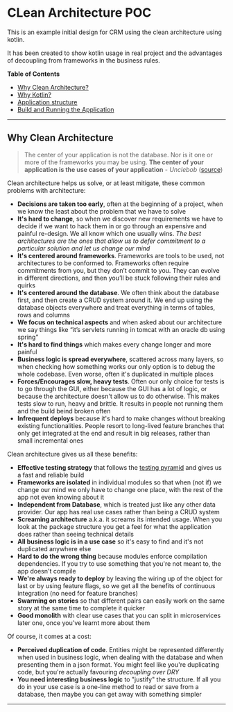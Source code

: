 # CLean Architecture POC #

This is an example initial design for CRM using the clean architecture using kotlin.

It has been created to show kotlin usage in real project and the advantages of decoupling from frameworks in the business rules.

**Table of Contents**
* [Why Clean Architecture?](#why-clean-architecture)
* [Why Kotlin?](#why-kotlin)
* [Application structure](#application-structure)
* [Build and Running the Application](#build-and-running-the-application)

***
## Why Clean Architecture
> The center of your application is not the database. Nor is it one or more of the frameworks you may be using. **The center of your application is the use cases of your application**  -  _Unclebob_ ([source](https://blog.8thlight.com/uncle-bob/2012/05/15/NODB.html "NODB"))

Clean architecture helps us solve, or at least mitigate, these common problems with architecture:
* **Decisions are taken too early**, often at the beginning of a project, when we know the least about the problem that we have to solve
* **It's hard to change**, so when we discover new requirements we have to decide if we want to hack them in or go through an expensive and painful re-design. We all know which one usually wins. _The best architectures are the ones that allow us to defer commitment to a particular solution and let us change our mind_
* **It's centered around frameworks**. Frameworks are tools to be used, not architectures to be conformed to. Frameworks often require commitments from you, but they don’t commit to you. They can evolve in different directions, and then you’ll be stuck following their rules and quirks
* **It's centered around the database**. We often think about the database first, and then create a CRUD system around it. We end up using the database objects everywhere and treat everything in terms of tables, rows and columns
* **We focus on technical aspects** and when asked about our architecture we say things like “it’s servlets running in tomcat with an oracle db using spring”
* **It's hard to find things** which makes every change longer and more painful
* **Business logic is spread everywhere**, scattered across many layers, so when checking how something works our only option is to debug the whole codebase. Even worse, often it's duplicated in multiple places
* **Forces/Encourages slow, heavy tests**. Often our only choice for tests is to go through the GUI, either because the GUI has a lot of logic, or because the architecture doesn't allow us to do otherwise. This makes tests slow to run, heavy and brittle. It results in people not running them and the build beind broken often
* **Infrequent deploys** because it's hard to make changes without breaking existing functionalities. People resort to long-lived feature branches that only get integrated at the end and result in big releases, rather than small incremental ones

Clean architecture gives us all these benefits:
* **Effective testing strategy** that follows the [testing pyramid](http://martinfowler.com/bliki/TestPyramid.html) and gives us a fast and reliable build
* **Frameworks are isolated** in individual modules so that when (not if) we change our mind we only have to change one place, with the rest of the app not even knowing about it
* **Independent from Database**, which is treated just like any other data provider. Our app has real use cases rather than being a CRUD system
* **Screaming architecture** a.k.a. it screams its intended usage. When you look at the package structure you get a feel for what the application does rather than seeing technical details
* **All business logic is in a use case** so it's easy to find and it's not duplicated anywhere else
* **Hard to do the wrong thing** because modules enforce compilation dependencies. If you try to use something that you're not meant to, the app doesn't compile
* **We're always ready to deploy** by leaving the wiring up of the object for last or by using feature flags, so we get all the benefits of continuous integration (no need for feature branches)
* **Swarming on stories** so that different pairs can easily work on the same story at the same time to complete it quicker
* **Good monolith** with clear use cases that you can split in microservices later one, once you've learnt more about them

Of course, it comes at a cost:
* **Perceived duplication of code**. Entities might be represented differently when used in business logic, when dealing with the database and when presenting them in a json format. You might feel like you're duplicating code, but you're actually favouring _decoupling over DRY_
* **You need interesting business logic** to "justify" the structure. If all you do in your use case is a one-line method to read or save from a database, then maybe you can get away with something simpler

***
